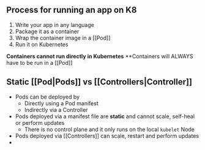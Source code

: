 ## Process for running an app on K8
1. Write your app in any language
2. Package it as a container
3. Wrap the container image in a [[Pod]]
4. Run it on Kubernetes

**Containers cannot run directly in Kubernetes**
**Containers will ALWAYS have to be run in a [[Pod]]

## Static [[Pod|Pods]] vs [[Controllers|Controller]]
- Pods can be deployed by
	- Directly using a Pod manifest
	- Indirectly via a Controller 
- Pods deployed via a manifest file are **static** and cannot scale, self-heal or perform updates
	- There is no control plane and it only runs on the local `kubelet` Node
- Pods deployed via [[Controllers]] can scale, restart and perform updates
- 